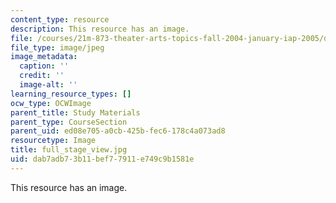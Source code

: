 ```yaml
---
content_type: resource
description: This resource has an image.
file: /courses/21m-873-theater-arts-topics-fall-2004-january-iap-2005/dab7adb73b11bef77911e749c9b1581e_full_stage_view.jpg
file_type: image/jpeg
image_metadata:
  caption: ''
  credit: ''
  image-alt: ''
learning_resource_types: []
ocw_type: OCWImage
parent_title: Study Materials
parent_type: CourseSection
parent_uid: ed08e705-a0cb-425b-fec6-178c4a073ad8
resourcetype: Image
title: full_stage_view.jpg
uid: dab7adb7-3b11-bef7-7911-e749c9b1581e
---
```

This resource has an image.

